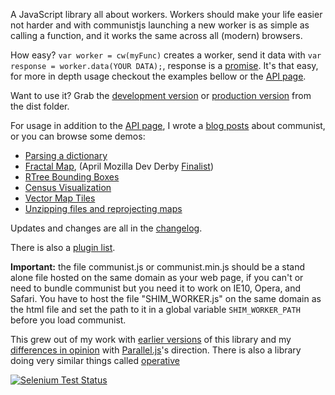 A JavaScript library all about workers. Workers should make your life easier not 
harder and with communistjs launching a new worker is as simple as calling a 
function, and it works the same across all (modern) browsers.

How easy? `var worker = cw(myFunc)` creates a worker, send it data with 
`var response = worker.data(YOUR DATA);`, response is a
[promise](http://blogs.msdn.com/b/ie/archive/2011/09/11/asynchronous-programming-in-javascript-with-promises.aspx).
It's that easy, for more in depth usage checkout the examples bellow or the 
<a class='navLink' id='API' href='API.md'>API page</a>.

Want to use it? Grab the 
[development version](https://raw.github.com/calvinmetcalf/communist/master/dist/communist.js)
or [production version](https://raw.github.com/calvinmetcalf/communist/master/dist/communist.min.js) from the dist folder. 

For usage in addition to the <a class='navLink' id='API' href='API.md'>API page</a>,
I wrote a [blog posts](http://cwmma.tumblr.com/post/54338607071/making-web-workers-with-communistjs)
about communist, or you can browse some demos:

- [Parsing a dictionary](http://communistjs.com/website/dict/)
- [Fractal Map](http://communistjs.com/website/leaflet-fractal/), (April Mozilla Dev Derby [Finalist](https://hacks.mozilla.org/2013/06/announcing-the-winners-of-the-april-2013-dev-derby/))
- [RTree Bounding Boxes](http://leaflet-extras.github.io/RTree/examples/worker.html)
- [Census Visualization](http://data-otp.rhcloud.com/)
- [Vector Map Tiles](http://calvinmetcalf.github.io/vector-layers/)
- [Unzipping files and reprojecting maps](http://calvinmetcalf.github.io/shapefile-js/proj.html)

Updates and changes are all in the <a class='navLink' id='CHANGELOG' href='CHANGELOG.md'>changelog</a>.

There is also a <a class='navLink' id='PLUGINS' href='PLUGINS.md'>plugin list</a>.

__Important:__ the file communist.js or communist.min.js should be a stand alone file hosted on the same domain as your web page, if you can't or need to bundle communist but you need it to work on IE10, Opera, and Safari. You have to host the file "SHIM_WORKER.js" on the same domain as the html file 
and set the path to it in a global variable `SHIM_WORKER_PATH` before you load communist.

This grew out of my work with [earlier versions](https://github.com/calvinmetcalf/communist/tree/6e920be75ab3ed9b2a36d24dd184a9945f6b4000) 
of this library and my [differences in opinion](https://gist.github.com/calvinmetcalf/6050205) with
[Parallel.js](https://github.com/adambom/parallel.js)'s direction. There is
also a library doing very similar things called [operative](https://github.com/padolsey/operative)

[![Selenium Test Status](https://saucelabs.com/browser-matrix/calvinmetcalf.svg)](https://saucelabs.com/u/calvinmetcalf)
